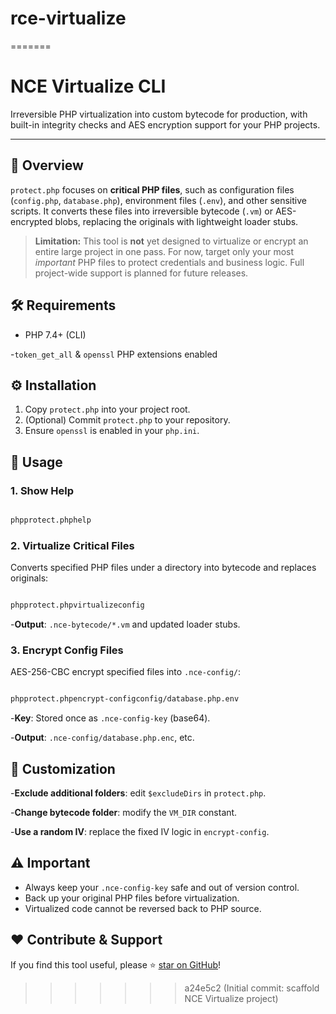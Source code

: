 # rce-virtualize
=======
# NCE Virtualize CLI

Irreversible PHP virtualization into custom bytecode for production, with built-in integrity checks and AES encryption support for your PHP projects.

---

## 📜 Overview

`protect.php` focuses on **critical PHP files**, such as configuration files (`config.php`, `database.php`), environment files (`.env`), and other sensitive scripts. It converts these files into irreversible bytecode (`.vm`) or AES-encrypted blobs, replacing the originals with lightweight loader stubs.

> **Limitation:** This tool is **not** yet designed to virtualize or encrypt an entire large project in one pass. For now, target only your most _important_ PHP files to protect credentials and business logic. Full project-wide support is planned for future releases.

## 🛠️ Requirements

- PHP 7.4+ (CLI)

-`token_get_all` & `openssl` PHP extensions enabled

## ⚙️ Installation

1. Copy `protect.php` into your project root.
2. (Optional) Commit `protect.php` to your repository.
3. Ensure `openssl` is enabled in your `php.ini`.

## 🎯 Usage

### 1. Show Help

```bash

phpprotect.phphelp

```

### 2. Virtualize Critical Files

Converts specified PHP files under a directory into bytecode and replaces originals:

```bash

phpprotect.phpvirtualizeconfig

```

-**Output**: `.nce-bytecode/*.vm` and updated loader stubs.

### 3. Encrypt Config Files

AES-256-CBC encrypt specified files into `.nce-config/`:

```bash

phpprotect.phpencrypt-configconfig/database.php.env

```

-**Key**: Stored once as `.nce-config-key` (base64).

-**Output**: `.nce-config/database.php.enc`, etc.

## 🔧 Customization

-**Exclude additional folders**: edit `$excludeDirs` in `protect.php`.

-**Change bytecode folder**: modify the `VM_DIR` constant.

-**Use a random IV**: replace the fixed IV logic in `encrypt-config`.

## ⚠️ Important

- Always keep your `.nce-config-key` safe and out of version control.
- Back up your original PHP files before virtualization.
- Virtualized code cannot be reversed back to PHP source.

## ❤️ Contribute & Support

If you find this tool useful, please ⭐️ [star on GitHub](https://github.com/reyzee0/nce-virtualize)!
>>>>>>> a24e5c2 (Initial commit: scaffold NCE Virtualize project)
